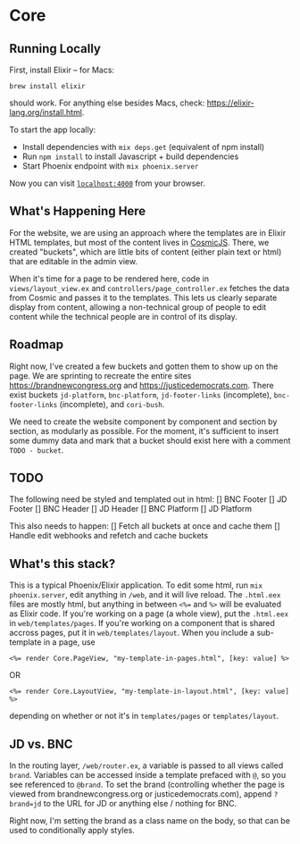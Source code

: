 # Core

## Running Locally

First, install Elixir – for Macs:

```
brew install elixir
```

should work. For anything else besides Macs, check: https://elixir-lang.org/install.html.

To start the app locally:
  * Install dependencies with `mix deps.get` (equivalent of npm install)
  * Run `npm install` to install Javascript + build dependencies
  * Start Phoenix endpoint with `mix phoenix.server`

Now you can visit [`localhost:4000`](http://localhost:4000) from your browser.

## What's Happening Here

For the website, we are using an approach where the templates are in Elixir HTML
templates, but most of the content lives in [CosmicJS](cosmicjs.com). There,
we created "buckets", which are little bits of content (either plain text or
html) that are editable in the admin view.

When it's time for a page to be rendered here, code in `views/layout_view.ex` and
`controllers/page_controller.ex` fetches the data from Cosmic and passes it to
the templates. This lets us clearly separate display from content, allowing a
non-technical group of people to edit content while the technical people are in
control of its display.

## Roadmap

Right now, I've created a few buckets and gotten them to show up on the page.
We are sprinting to recreate the entire sites https://brandnewcongress.org and
https://justicedemocrats.com. There exist buckets `jd-platform`, `bnc-platform`,
`jd-footer-links` (incomplete), `bnc-footer-links` (incomplete), and `cori-bush`.

We need to create the website component by component and section by section, as
modularly as possible. For the moment, it's sufficient to insert some dummy data
and mark that a bucket should exist here with a comment `TODO - bucket`.

## TODO

The following need be styled and templated out in html:
[] BNC Footer
[] JD Footer
[] BNC Header
[] JD Header
[] BNC Platform
[] JD Platform

This also needs to happen:
[] Fetch all buckets at once and cache them
[] Handle edit webhooks and refetch and cache buckets

## What's this stack?

This is a typical Phoenix/Elixir application. To edit some html, run
`mix phoenix.server`, edit anything in `/web`, and it will live reload. The
`.html.eex` files are mostly html, but anything in between `<%=` and `%>` will
be evaluated as Elixir code. If you're working on a page (a whole view), put the
`.html.eex` in `web/templates/pages`. If you're working on a component that is
shared accross pages, put it in `web/templates/layout`. When you include a sub-template
in a page, use
```
<%= render Core.PageView, "my-template-in-pages.html", [key: value] %>
```
OR
```
<%= render Core.LayoutView, "my-template-in-layout.html", [key: value] %>
```
depending on whether or not it's in `templates/pages` or `templates/layout`.

## JD vs. BNC

In the routing layer, `/web/router.ex`, a variable is passed to all views called
`brand`. Variables can be accessed inside a template prefaced with `@`, so you see
referenced to `@brand`. To set the brand (controlling whether the page is viewed
from brandnewcongress.org or justicedemocrats.com), append `?brand=jd` to the URL
for JD or anything else / nothing for BNC.

Right now, I'm setting the brand as a class name on the body, so that can be used
to conditionally apply styles.
